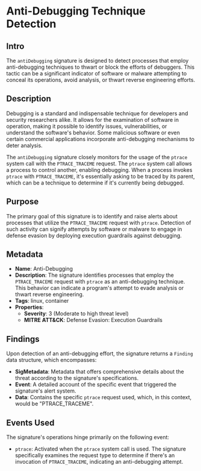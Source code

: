 
# Anti-Debugging Technique Detection

## Intro

The `antiDebugging` signature is designed to detect processes that employ
anti-debugging techniques to thwart or block the efforts of debuggers. This
tactic can be a significant indicator of software or malware attempting to
conceal its operations, avoid analysis, or thwart reverse engineering efforts.

## Description

Debugging is a standard and indispensable technique for developers and security
researchers alike. It allows for the examination of software in operation,
making it possible to identify issues, vulnerabilities, or understand the
software's behavior. Some malicious software or even certain commercial
applications incorporate anti-debugging mechanisms to deter analysis.

The `antiDebugging` signature closely monitors for the usage of the `ptrace`
system call with the `PTRACE_TRACEME` request. The `ptrace` system call allows a
process to control another, enabling debugging. When a process invokes `ptrace`
with `PTRACE_TRACEME`, it's essentially asking to be traced by its parent, which
can be a technique to determine if it's currently being debugged.

## Purpose

The primary goal of this signature is to identify and raise alerts about
processes that utilize the `PTRACE_TRACEME` request with `ptrace`. Detection of
such activity can signify attempts by software or malware to engage in defense
evasion by deploying execution guardrails against debugging.

## Metadata

- **Name**: Anti-Debugging
- **Description**: The signature identifies processes that employ the `PTRACE_TRACEME` request with `ptrace` as an anti-debugging technique. This behavior can indicate a program's attempt to evade analysis or thwart reverse engineering.
- **Tags**: linux, container
- **Properties**:
  - **Severity**: 3 (Moderate to high threat level)
  - **MITRE ATT&CK**: Defense Evasion: Execution Guardrails

## Findings

Upon detection of an anti-debugging effort, the signature returns a `Finding`
data structure, which encompasses:

- **SigMetadata**: Metadata that offers comprehensive details about the threat according to the signature's specifications.
- **Event**: A detailed account of the specific event that triggered the signature's alert system.
- **Data**: Contains the specific `ptrace` request used, which, in this context, would be "PTRACE_TRACEME".

## Events Used

The signature's operations hinge primarily on the following event:

- `ptrace`: Activated when the `ptrace` system call is used. The signature
specifically examines the request type to determine if there's an invocation of
`PTRACE_TRACEME`, indicating an anti-debugging attempt.
